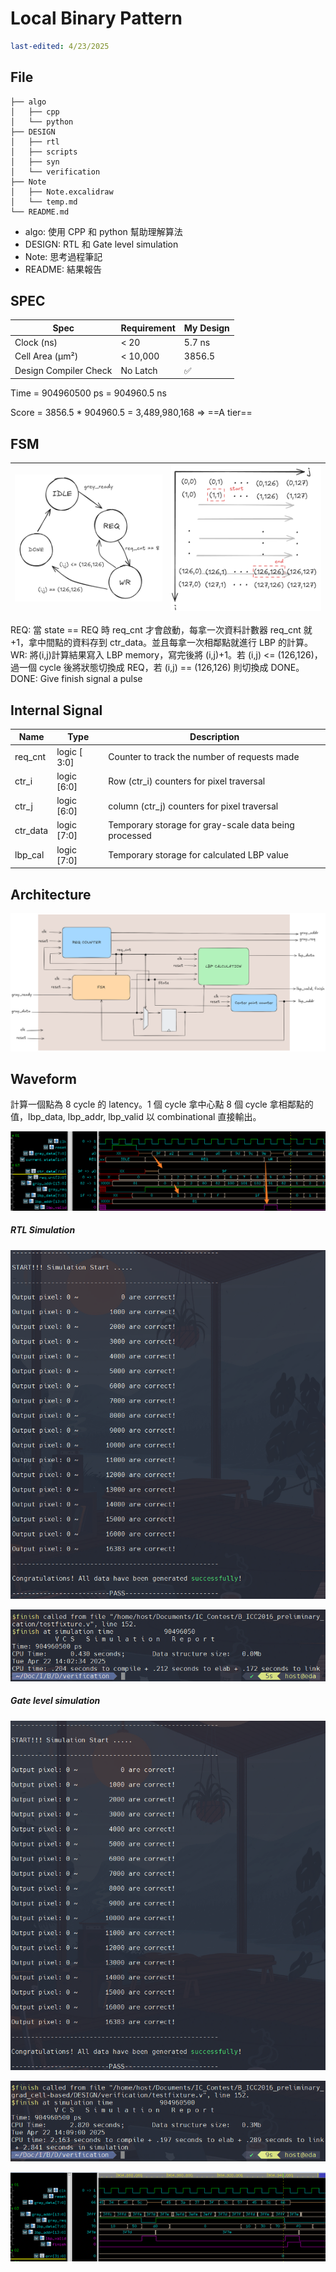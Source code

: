 # Local Binary Pattern

```YAML
last-edited: 4/23/2025
```

## File

```
├── algo
│   ├── cpp
│   └── python
├── DESIGN
│   ├── rtl
│   ├── scripts
│   ├── syn
│   └── verification
├── Note
│   ├── Note.excalidraw
│   └── temp.md
└── README.md
```

-   algo: 使用 CPP 和 python 幫助理解算法
-   DESIGN: RTL 和 Gate level simulation
-   Note: 思考過程筆記
-   README: 結果報告

## SPEC

| Spec | Requirement | My Design  |
| ----- | ----- | ----- |
| Clock (ns) | \< 20 | 5.7 ns |
| Cell Area (µm²) | \< 10,000 | 3856.5 |
| Design Compiler Check | No Latch | ✅ |

Time \= 904960500 ps \= 904960.5 ns

Score \= 3856.5 \* 904960.5 \= 3,489,980,168  \=\> ==A tier==

## FSM

| ![img](https://raw.githubusercontent.com/frankxaio/markdwon-image/main/data/AD_4nXcMcq369JICBVwjIBDTH353FIqE6Gz4TT2Hi6OHtMpbKXi0g0Mv5cbQnHqtcE8cixFD0g8riqa8WHEye3z0LDJl0eHXxiuJEsIj3VH2lZqzZCaHJUeWnOet6HKPaqOiuAim6n7O) | ![img](https://raw.githubusercontent.com/frankxaio/markdwon-image/main/data/AD_4nXcmuTKfCydTWFYMn8-flA_cwQLKCKo3slUnoNvbrg6hg88UUTFULhO33RZ8JSCd5cAOijPhW3WEcbDd0O965TOTG-lEs59JCGb5ccvI5r_bP6mehSr--YXZFdVK1yhqWnmqe0mA) |
| :---- | ----: |

REQ: 當 state \== REQ 時 req\_cnt 才會啟動，每拿一次資料計數器 req\_cnt 就 \+1，拿中間點的資料存到 ctr\_data。並且每拿一次相鄰點就進行 LBP 的計算。 WR: 將(i,j)計算結果寫入 LBP memory，寫完後將 (i,j)+1。若 (i,j) \<= (126,126)，過一個 cycle 後將狀態切換成 REQ，若 (i,j) \== (126,126) 則切換成 DONE。 DONE: Give finish signal a pulse

## Internal Signal

| Name | Type | Description |
| ----- | ----- | ----- |
| req\_cnt | logic \[ 3:0\] | Counter to track the number of requests made |
| ctr\_i | logic \[6:0\] | Row (ctr\_i) counters for pixel traversal |
| ctr\_j | logic \[6:0\] | column (ctr\_j) counters for pixel traversal |
| ctr\_data | logic \[7:0\] | Temporary storage for gray-scale data being processed |
| lbp\_cal | logic \[7:0\] | Temporary storage for calculated LBP value |

## Architecture

![img](https://raw.githubusercontent.com/frankxaio/markdwon-image/main/data/AD_4nXdQhX3imN47ePSpmS5vZmOyOfMGJjWEdVQLqUpEd8dNDulXLvUIpt9GnnkSNOdMy70pjRV_9w9bo-W3RnK8zezx-STeKV2_Q1ZIgfC3MNHkPHOfrvdXPFtrB9p5VXvfXtfaliAbWQ)



## Waveform

計算一個點為 8 cycle 的 latency。1 個 cycle 拿中心點 8 個 cycle 拿相鄰點的值，lbp\_data, lbp\_addr, lbp\_valid 以 combinational 直接輸出。

![img](https://raw.githubusercontent.com/frankxaio/markdwon-image/main/data/AD_4nXeVcMb9MI6itMwzyDuJKAzk7IAJPvVma5HHpBRmWkkCOOgw4EsjMCsLabWJH-2NsynlXyuFw1dVuop0kTcEmlc5cj4J7DWXbCRj8GVRUjIrmW7_Z3_7fNSs6mnWtDqnjUhJTUEp)

##### RTL Simulation

![img](https://raw.githubusercontent.com/frankxaio/markdwon-image/main/data/AD_4nXdOPhQf78mU9HbnwtvIqHg91pXMfdSgnHzqCF5iEB4WXs_bDAGSk1ptDssdMtyhY7zZs9aKPtJxWTDEj516uCNUadr2ZHvDeJm0YEb3HhUtKElvuJ1X3hw5BTwNE-GEkKPH49pZ-g)

![img](https://raw.githubusercontent.com/frankxaio/markdwon-image/main/data/AD_4nXfRWeorROH3-7hefoLw7UtgbUL2PEH80UU0afKJJuLg8V7x0-bqBhRKHOKBn2zAt9A9O4oNDqvVULutqaOj-pc3xS0qd7wyXPzrrsY8zas83Ibi8M5NK8FC9KlZYmdJnUkrPXdDMw)

##### Gate level simulation

![img](https://raw.githubusercontent.com/frankxaio/markdwon-image/main/data/AD_4nXd2MTNErwxwSkEHEjbMwZPhPrGYX0wKwtw8M3vIrosvoF8W93SE7ubwk0cxPizzvtFAyXd0XLvbAS1k_axqugj3WKqssyvZEoENDA5te4qpvhbymafGiB3o-hET5kEcpwajmwpB)

![img](https://raw.githubusercontent.com/frankxaio/markdwon-image/main/data/AD_4nXeEDHlW8xqmeSVimfHHgGg1ss7PSuQ6AYrH2G1ESzxz-n4YgyHGhXnuO0lLbhjiSYXhkpLqq29ZK0qgT2vzH7HzDlkmMa0akHplTx4WOqu3ALtlZjNwSOMlLsfWtTtrfr3vsar_DA)

![img](https://raw.githubusercontent.com/frankxaio/markdwon-image/main/data/AD_4nXdogd8VvCc2X47fiurDNYhLx-AXfkfNrLpdLinJDlYTR_Wo_8Ad1r2ChiooTgb5qVTQblwR5oQIK-7YA-8BZt1UNsAtu5CUh3qXfJswm-OWQYRraYObHHg4sRESmlauX8IXkSFDxQ)